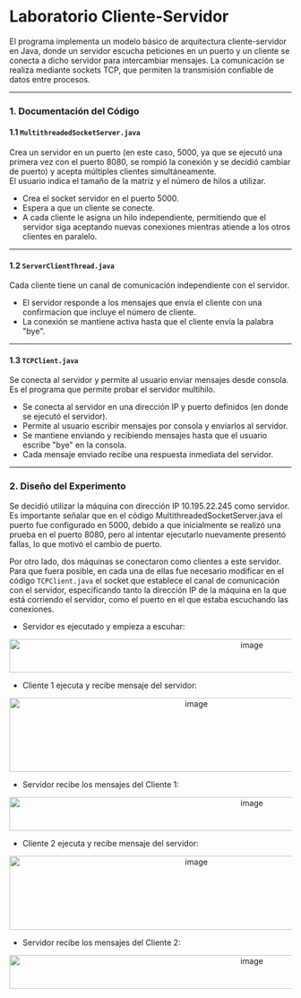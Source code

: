 # Laboratorio Cliente-Servidor

El programa implementa un modelo básico de arquitectura cliente-servidor en Java, donde un servidor escucha peticiones en un puerto y un cliente se conecta a dicho servidor para intercambiar mensajes.
La comunicación se realiza mediante sockets TCP, que permiten la transmisión confiable de datos entre procesos.

---
### 1. Documentación del Código

#### 1.1 `MultithreadedSocketServer.java`
Crea un servidor en un puerto (en este caso, 5000, ya que se ejecutó una primera vez con el puerto 8080, se rompió la conexión y se decidió cambiar de puerto) y acepta múltiples clientes simultáneamente.  
El usuario indica el tamaño de la matriz y el número de hilos a utilizar.  

- Crea el socket servidor en el puerto 5000.
- Espera a que un cliente se conecte.
- A cada cliente le asigna un hilo independiente, permitiendo que el servidor siga aceptando nuevas conexiones mientras atiende a los otros clientes en paralelo.

---

#### 1.2 `ServerClientThread.java`
Cada cliente tiene un canal de comunicación independiente con el servidor.

- El servidor responde a los mensajes que envía el cliente con una confirmacion que incluye el número de cliente.
- La conexión se mantiene activa hasta que el cliente envía la palabra "bye".

---

#### 1.3 `TCPClient.java`

Se conecta al servidor y permite al usuario enviar mensajes desde consola. Es el programa que permite probar el servidor multihilo.

- Se conecta al servidor en una dirección IP y puerto definidos (en donde se ejecutó el servidor).
- Permite al usuario escribir mensajes por consola y enviarlos al servidor.
- Se mantiene enviando y recibiendo mensajes hasta que el usuario escribe "bye" en la consola.
- Cada mensaje enviado recibe una respuesta inmediata del servidor.
  
---

### 2. Diseño del Experimento

Se decidió utilizar la máquina con dirección IP 10.195.22.245 como servidor. Es importante señalar que en el código MultithreadedSocketServer.java el puerto fue configurado en 5000, debido a que inicialmente se realizó una prueba en el puerto 8080, pero al intentar ejecutarlo nuevamente presentó fallas, lo que motivó el cambio de puerto.

Por otro lado, dos máquinas se conectaron como clientes a este servidor. Para que fuera posible, en cada una de ellas fue necesario modificar en el código `TCPClient.java` el socket que establece el canal de comunicación con el servidor, especificando tanto la dirección IP de la máquina en la que está corriendo el servidor, como el puerto en el que estaba escuchando las conexiones.

- Servidor es ejecutado y empieza a escuhar: 
<div align="center">
<img width="850" height="60" alt="image" src="https://github.com/user-attachments/assets/44afef34-0606-44ea-82ef-31f56d3a0bb4" />
</div>

- Cliente 1 ejecuta y recibe mensaje del servidor:
<div align="center">
<img width="652" height="132" alt="image" src="https://github.com/user-attachments/assets/358ff57c-2546-497a-abfa-11ba9723dca0" />
</div>

- Servidor recibe los mensajes del Cliente 1:
<div align="center">
<img width="850" height="60" alt="image" src="https://github.com/user-attachments/assets/a023f968-0de9-4304-bbb9-111b97316a79" />
</div>

- Cliente 2 ejecuta y recibe mensaje del servidor:
<div align="center">
<img width="652" height="132" alt="image" src="https://github.com/user-attachments/assets/bd6c0b73-34f8-4b13-927c-6f13aef04cc2" />
</div>

- Servidor recibe los mensajes del Cliente 2:
<div align="center">
<img width="850" height="60" alt="image" src="https://github.com/user-attachments/assets/5ebefb8e-c130-462e-b776-070a5eba9d45" />
</div>


